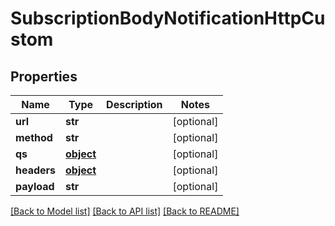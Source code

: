 # SubscriptionBodyNotificationHttpCustom

## Properties

| Name        | Type              | Description | Notes      |
| ----------- | ----------------- | ----------- | ---------- |
| **url**     | **str**           |             | [optional] |
| **method**  | **str**           |             | [optional] |
| **qs**      | [**object**](.md) |             | [optional] |
| **headers** | [**object**](.md) |             | [optional] |
| **payload** | **str**           |             | [optional] |

[[Back to Model list]](../README.md#documentation-for-models)
[[Back to API list]](../README.md#documentation-for-api-endpoints)
[[Back to README]](../README.md)
